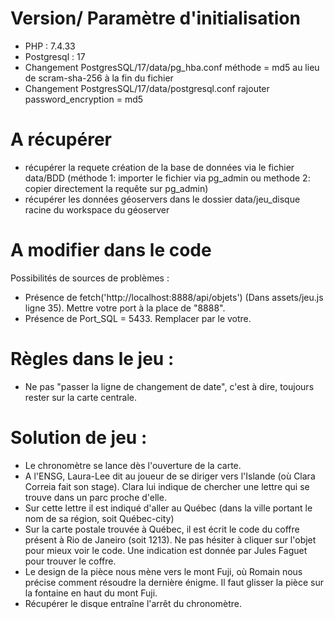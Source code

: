# Version/ Paramètre d'initialisation
- PHP : 7.4.33
- Postgresql : 17
- Changement PostgresSQL/17/data/pg_hba.conf méthode = md5 au lieu de scram-sha-256 à la fin du fichier
- Changement PostgresSQL/17/data/postgresql.conf rajouter password_encryption = md5

# A récupérer
- récupérer la requete création de la base de données via le fichier data/BDD (méthode 1: importer le fichier via pg_admin ou methode 2: copier directement la requête sur pg_admin)
- récupérer les données géoservers dans le dossier data/jeu_disque racine du workspace du géoserver

# A modifier dans le code
Possibilités de sources de problèmes :
- Présence de fetch('http://localhost:8888/api/objets') (Dans assets/jeu.js ligne 35). Mettre votre port à la place de "8888".
- Présence de Port_SQL = 5433. Remplacer par le votre.

# Règles dans le jeu :
- Ne pas "passer la ligne de changement de date", c'est à dire, toujours rester sur la carte centrale.

# Solution de jeu :
- Le chronomètre se lance dès l'ouverture de la carte.
- A l'ENSG, Laura-Lee dit au joueur de se diriger vers l'Islande (où Clara Correia fait son stage). Clara lui indique de chercher une lettre qui se trouve dans un parc proche d'elle.
- Sur cette lettre il est indiqué d'aller au Québec (dans la ville portant le nom de sa région, soit Québec-city)
- Sur la carte postale trouvée à Québec, il est écrit le code du coffre présent à Rio de Janeiro (soit 1213). Ne pas hésiter à cliquer sur l'objet pour mieux voir le code. Une indication est donnée par Jules Faguet pour trouver le coffre.
- Le design de la pièce nous mène vers le mont Fuji, où Romain nous précise comment résoudre la dernière énigme. Il faut glisser la pièce sur la fontaine en haut du mont Fuji.
- Récupérer le disque entraîne l'arrêt du chronomètre.

